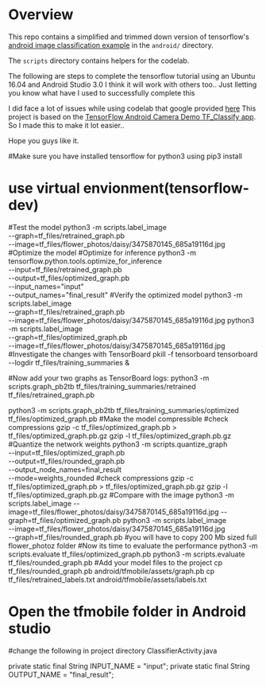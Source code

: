 # Overview

This repo contains a simplified and trimmed down version of tensorflow's
[android image classification example](https://github.com/tensorflow/tensorflow/tree/master/tensorflow/examples/android)
in the `android/` directory.

The `scripts` directory contains helpers for the codelab.

The following are steps to complete the tensorflow tutorial using an Ubuntu 16.04 and Android Studio 3.0
I think it will work with others too.. Just lletting you know what have I used to successfully complete this

I did face a lot of issues while using codelab that google provided [here](https://codelabs.developers.google.com/codelabs/tensorflow-for-poets-2)
This project is based on the [TensorFlow Android Camera Demo TF_Classify app](https://github.com/tensorflow/tensorflow/blob/master/tensorflow/examples/android/).
So I made this to make it lot easier..

Hope you guys like it.

#Make sure you have installed tensorflow for python3 using pip3 install
# use virtual envionment(tensorflow-dev)
#Test the model
python3 -m scripts.label_image \
  --graph=tf_files/retrained_graph.pb  \
  --image=tf_files/flower_photos/daisy/3475870145_685a19116d.jpg
#Optimize the model
#Optimize for inference
python3 -m tensorflow.python.tools.optimize_for_inference \
  --input=tf_files/retrained_graph.pb \
  --output=tf_files/optimized_graph.pb \
  --input_names="input" \
  --output_names="final_result"
#Verify the optimized model
python3 -m scripts.label_image \
  --graph=tf_files/retrained_graph.pb\
  --image=tf_files/flower_photos/daisy/3475870145_685a19116d.jpg
python3 -m scripts.label_image \
    --graph=tf_files/optimized_graph.pb \
    --image=tf_files/flower_photos/daisy/3475870145_685a19116d.jpg
#Investigate the changes with TensorBoard
pkill -f tensorboard
tensorboard --logdir tf_files/training_summaries &

#Now add your two graphs as TensorBoard logs:
python3 -m scripts.graph_pb2tb tf_files/training_summaries/retrained \
  tf_files/retrained_graph.pb 

python3 -m scripts.graph_pb2tb tf_files/training_summaries/optimized \
  tf_files/optimized_graph.pb 
#Make the model compressible
#check compressions
gzip -c tf_files/optimized_graph.pb > tf_files/optimized_graph.pb.gz
gzip -l tf_files/optimized_graph.pb.gz
#Quantize the network weights
python3 -m scripts.quantize_graph \
  --input=tf_files/optimized_graph.pb \
  --output=tf_files/rounded_graph.pb \
  --output_node_names=final_result \
  --mode=weights_rounded
#check compressions
gzip -c tf_files/optimized_graph.pb > tf_files/optimized_graph.pb.gz
gzip -l tf_files/optimized_graph.pb.gz
#Compare with the image
python3 -m scripts.label_image   --image=tf_files/flower_photos/daisy/3475870145_685a19116d.jpg   --graph=tf_files/optimized_graph.pb
python3 -m scripts.label_image \
  --image=tf_files/flower_photos/daisy/3475870145_685a19116d.jpg \
  --graph=tf_files/rounded_graph.pb
#you will have to copy 200 Mb sized full flower_photoz folder
#Now its time to evaluate the performance
python3 -m scripts.evaluate  tf_files/optimized_graph.pb
python3 -m scripts.evaluate  tf_files/rounded_graph.pb
#Add your model files to the project
cp tf_files/rounded_graph.pb android/tfmobile/assets/graph.pb
cp tf_files/retrained_labels.txt android/tfmobile/assets/labels.txt 

# Open the tfmobile folder in Android studio
#change the following in project directory
ClassifierActivity.java

  private static final String INPUT_NAME = "input";
  private static final String OUTPUT_NAME = "final_result";

